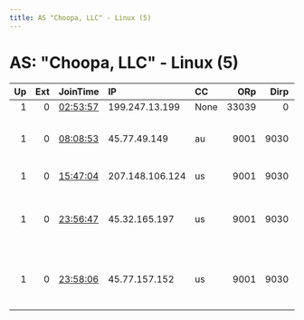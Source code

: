 ```yaml
---
title: AS "Choopa, LLC" - Linux (5)
---
```


# AS: "Choopa, LLC" - Linux (5)

|   Up |   Ext | JoinTime                                                                                            | IP              | CC   |   ORp |   Dirp | Version       | Contact                      | Nickname           |   eFamMembers |
|-----:|------:|:----------------------------------------------------------------------------------------------------|:----------------|:-----|------:|-------:|:--------------|:-----------------------------|:-------------------|--------------:|
|    1 |     0 | [02:53:57](https://metrics.torproject.org/rs.html#details/D3DDE64028C6A6B1D21EBE55D0305F77BA8EB552) | 199.247.13.199  | None | 33039 |      0 | 0.3.2.10      | None                         | Unnamed            |             1 |
|    1 |     0 | [08:08:53](https://metrics.torproject.org/rs.html#details/7E98E18022E59481ECDDBCB24B07024271C838ED) | 45.77.49.149    | au   |  9001 |   9030 | 0.3.2.10      | Lobster &lt;lobster @ exampl | lobster            |             1 |
|    1 |     0 | [15:47:04](https://metrics.torproject.org/rs.html#details/CCD3123A0F4DC7B21A4B29B4FFE7BC4887067AC6) | 207.148.106.124 | us   |  9001 |   9030 | 0.3.2.3-alpha | None                         | FestiveJohnnesburg |             1 |
|    1 |     0 | [23:56:47](https://metrics.torproject.org/rs.html#details/96BBF691DB800A4ABDCB2C59E258A6F065FB5F58) | 45.32.165.197   | us   |  9001 |   9030 | 0.3.2.10      | Well &lt;WELL AT example dot | welldone           |             1 |
|    1 |     0 | [23:58:06](https://metrics.torproject.org/rs.html#details/85C3106C9846D411C6A31851388430D41D61FC5F) | 45.77.157.152   | us   |  9001 |   9030 | 0.3.2.10      | Skyview &lt;sky dot view atm | skyview            |             1 |
